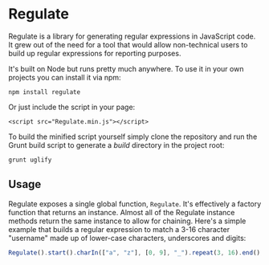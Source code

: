 # Regulate

Regulate is a library for generating regular expressions in JavaScript code. It grew out of the need for a tool that would allow non-technical users to build up regular expressions for reporting purposes.

It's built on Node but runs pretty much anywhere. To use it in your own projects you can install it via npm:

    npm install regulate
    
Or just include the script in your page:

    <script src="Regulate.min.js"></script>
    
To build the minified script yourself simply clone the repository and run the Grunt build script to generate a *build* directory in the project root:

    grunt uglify

## Usage

Regulate exposes a single global function, `Regulate`. It's effectively a factory function that returns an instance. Almost all of the Regulate instance methods return the same instance to allow for chaining. Here's a simple example that builds a regular expression to match a 3-16 character "username" made up of lower-case characters, underscores and digits:

```javascript
Regulate().start().charIn(["a", "z"], [0, 9], "_").repeat(3, 16).end();
```